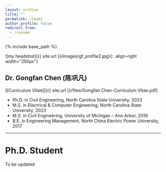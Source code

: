 ```yaml
---
layout: archive
title: ""
permalink: /team/
author_profile: false
redirect_from:
  - /resume
---
```


{% include base_path %}

![my headshot]({{ site.url }}/images/gf_profile2.jpg){: .align-right width="250px"}

Dr. Gongfan Chen (陈巩凡)
------
[[Curriculum Vitae]]({{ site.url }}/files/Gongfan Chen-Curriculum Vitae.pdf)
* Ph.D. in Civil Engineering, North Carolina State University, 2023
* M.S. in Electrical & Computer Engineering, North Carolina State University, 2023
* M.S. in Civil Engineering, University of Michigan – Ann Arbor, 2019  
* B.E. in Engineering Management, North China Electric Power University, 2017

**  **

Ph.D. Student
======
To be updated

